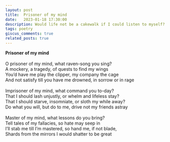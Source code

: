 ```yaml
---
layout: post
title:  Prisoner of my mind
date:   2023-01-18 17:30:00
description: Would life not be a cakewalk if I could listen to myself?
tags: poetry
giscus_comments: true
related_posts: true
---
```


<div class="poem">
<b>Prisoner of my mind</b><br><br>O prisoner of my mind, what raven-song you sing?<br>A mockery, a tragedy, of quests to find my wings<br>You’d have me play the clipper, my company the cage<br>And not satisfy till you have me drowned, in sorrow or in rage<br><br>Imprisoner of my mind, what command you to-day?<br>That I should lash unjustly, or whelm and lifeless stay?<br>That I should starve, insomniate, or sloth my while away?<br>Do what you will, but do to me, drive not my friends astray<br><br>Master of my mind, what lessons do you bring?<br>Tell tales of my fallacies, so hate may seep in<br>I’ll stab me till I’m mastered, so hand me, if not blade,<br>Shards from the mirrors I would shatter to be great</div>